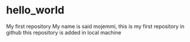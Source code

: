 # hello_world
My first repository
My name is said mojemmi, this is my first repository in github
this repository is added in local machine
